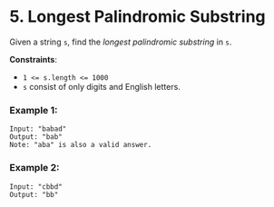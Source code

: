 # 5. Longest Palindromic Substring

Given a string `s`, find the *longest palindromic substring* in `s`.

**Constraints**:
- `1 <= s.length <= 1000`
- `s` consist of only digits and English letters.

### Example 1:
```
Input: "babad"
Output: "bab"
Note: "aba" is also a valid answer.
```

### Example 2:
```
Input: "cbbd"
Output: "bb"
```
